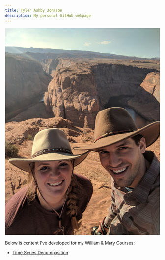 ```yaml
---
title: Tyler Ashby Johnson
description: My personal GitHub webpage
---
```


![My_Picture](/pics/taj.jpg)

Below is content I've developed for my William & Mary Courses:

- [Time Series Decomposition](/timeseries/index.md)
